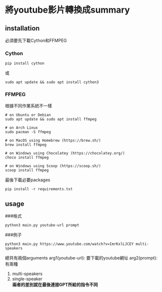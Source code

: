 # 將youtube影片轉換成summary

## installation
必須要先下載Cython和FFMPEG

### Cython
```
pip install cython
```
或
```
sudo apt update && sudo apt install cython3
```
### FFMPEG
根據不同作業系統不一樣
```
# on Ubuntu or Debian
sudo apt update && sudo apt install ffmpeg

# on Arch Linux
sudo pacman -S ffmpeg

# on MacOS using Homebrew (https://brew.sh/)
brew install ffmpeg

# on Windows using Chocolatey (https://chocolatey.org/)
choco install ffmpeg

# on Windows using Scoop (https://scoop.sh/)
scoop install ffmpeg
```
最後下載必要packages
```
pip install -r requirements.txt
```
## usage
###格式
```
python3 main.py youtube-url prompt
```
###例子
```
python3 main.py https://www.youtube.com/watch?v=ImrKxlLJCEY multi-speakers
```
總共有兩個arguments
arg1(youtube-url): 要下載的youtube網址
arg2(prompt): 有兩種
1. multi-speakers
2. single-speaker \
**兩者的差別就在最後連接GPT所給的指令不同**
